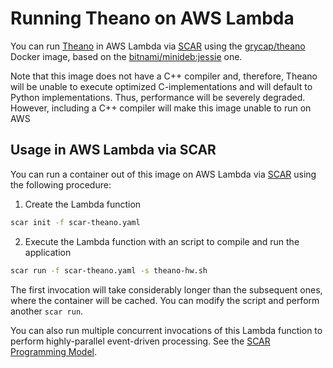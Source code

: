 # Running Theano on AWS Lambda

You can run [Theano](http://deeplearning.net/software/theano/) in AWS Lambda via [SCAR](https://github.com/grycap/scar) using the [grycap/theano](https://hub.docker.com/r/grycap/theano/) Docker image, based on the [bitnami/minideb:jessie](https://hub.docker.com/r/bitnami/minideb/) one.

Note that this image does not have a C++ compiler and, therefore, Theano will be unable to execute optimized C-implementations and will default to Python implementations. Thus, performance will be severely degraded. However, including a C++ compiler will make this image unable to run on AWS 

## Usage in AWS Lambda via SCAR

You can run a container out of this image on AWS Lambda via [SCAR](https://github.com/grycap/scar) using the following procedure:

1. Create the Lambda function

```sh
scar init -f scar-theano.yaml
```

2. Execute the Lambda function with an script to compile and run the application

```sh
scar run -f scar-theano.yaml -s theano-hw.sh
```

The first invocation will take considerably longer than the subsequent ones, where the container will be cached. You can modify the script and perform another `scar run`.

You can also run multiple concurrent invocations of this Lambda function to perform highly-parallel event-driven processing. See the [SCAR Programming Model](http://scar.readthedocs.io/en/latest/prog_model.html).